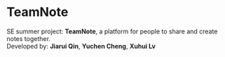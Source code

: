 # TeamNote
SE summer project: **TeamNote**, a platform for people to share and create notes together.
<br>
Developed by: **Jiarui Qin**, **Yuchen Cheng**, **Xuhui Lv**
